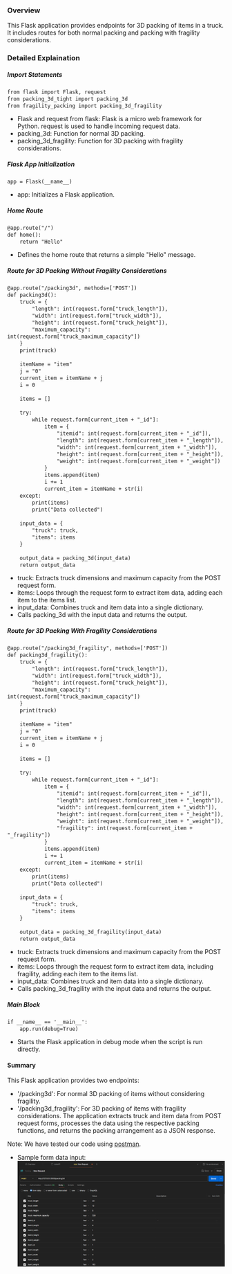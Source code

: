 ### Overview
This Flask application provides endpoints for 3D packing of items in a truck. It includes routes for both normal packing and packing with fragility considerations.

### Detailed Explaination
##### Import Statements
```
from flask import Flask, request
from packing_3d_tight import packing_3d
from fragility_packing import packing_3d_fragility
```
* Flask and request from flask: Flask is a micro web framework for Python. request is used to handle incoming request data.
* packing_3d: Function for normal 3D packing.
* packing_3d_fragility: Function for 3D packing with fragility considerations.
##### Flask App Initialization
```
app = Flask(__name__)
```
* app: Initializes a Flask application.
##### Home Route
```
@app.route("/")
def home():
    return "Hello"
```
* Defines the home route that returns a simple "Hello" message.
##### Route for 3D Packing Without Fragility Considerations
```
@app.route("/packing3d", methods=['POST'])
def packing3d():
    truck = {
        "length": int(request.form["truck_length"]),
        "width": int(request.form["truck_width"]),
        "height": int(request.form["truck_height"]),
        "maximum_capacity": int(request.form["truck_maximum_capacity"])
    }
    print(truck)

    itemName = "item"
    j = "0"
    current_item = itemName + j
    i = 0

    items = []

    try:
        while request.form[current_item + "_id"]:
            item = {
                "itemid": int(request.form[current_item + "_id"]),
                "length": int(request.form[current_item + "_length"]),
                "width": int(request.form[current_item + "_width"]),
                "height": int(request.form[current_item + "_height"]),
                "weight": int(request.form[current_item + "_weight"])
            }
            items.append(item)
            i += 1
            current_item = itemName + str(i)
    except:
        print(items)
        print("Data collected")

    input_data = {
        "truck": truck,
        "items": items
    }

    output_data = packing_3d(input_data)
    return output_data
```
* truck: Extracts truck dimensions and maximum capacity from the POST request form.
* items: Loops through the request form to extract item data, adding each item to the items list.
* input_data: Combines truck and item data into a single dictionary.
* Calls packing_3d with the input data and returns the output.
##### Route for 3D Packing With Fragility Considerations
```
@app.route("/packing3d_fragility", methods=['POST'])
def packing3d_fragility():
    truck = {
        "length": int(request.form["truck_length"]),
        "width": int(request.form["truck_width"]),
        "height": int(request.form["truck_height"]),
        "maximum_capacity": int(request.form["truck_maximum_capacity"])
    }
    print(truck)

    itemName = "item"
    j = "0"
    current_item = itemName + j
    i = 0

    items = []

    try:
        while request.form[current_item + "_id"]:
            item = {
                "itemid": int(request.form[current_item + "_id"]),
                "length": int(request.form[current_item + "_length"]),
                "width": int(request.form[current_item + "_width"]),
                "height": int(request.form[current_item + "_height"]),
                "weight": int(request.form[current_item + "_weight"]),
                "fragility": int(request.form[current_item + "_fragility"])
            }
            items.append(item)
            i += 1
            current_item = itemName + str(i)
    except:
        print(items)
        print("Data collected")

    input_data = {
        "truck": truck,
        "items": items
    }

    output_data = packing_3d_fragility(input_data)
    return output_data
```
* truck: Extracts truck dimensions and maximum capacity from the POST request form.
* items: Loops through the request form to extract item data, including fragility, adding each item to the items list.
* input_data: Combines truck and item data into a single dictionary.
* Calls packing_3d_fragility with the input data and returns the output.
##### Main Block
```
if __name__ == '__main__':
    app.run(debug=True)
```
* Starts the Flask application in debug mode when the script is run directly.
#### Summary
This Flask application provides two endpoints:

* '/packing3d': For normal 3D packing of items without considering fragility.
* '/packing3d_fragility': For 3D packing of items with fragility considerations.
The application extracts truck and item data from POST request forms, processes the data using the respective packing functions, and returns the packing arrangement as a JSON response.

Note: 
We have tested our code using [postman](https://www.postman.com/downloads/).
* Sample form data input:
  ![Postman Request](https://github.com/codechiefVignesh/bin_packing_iitm/blob/main/images/postman-request.png "Postman-Request")
